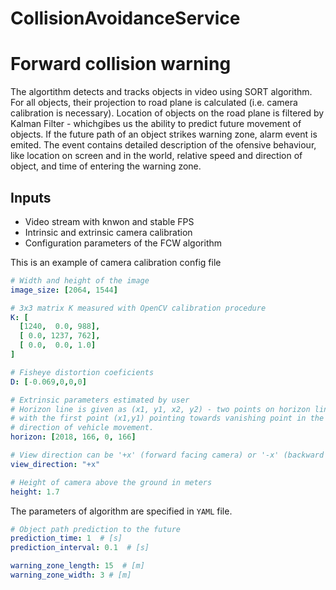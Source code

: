 # CollisionAvoidanceService


# Forward collision warning

The algortithm detects and tracks objects in video using SORT algorithm. For all objects, their projection to road plane is calculated (i.e. camera calibration is necessary). Location of objects on the road plane is filtered by Kalman Filter - whichgibes us the ability to predict future movement of objects. If the future path of an object strikes warning zone, alarm event is emited. The event contains detailed description of the ofensive behaviour, like location on screen and in the world, relative speed and direction of object, and time of entering the warning zone.

## Inputs

* Video stream with knwon and stable FPS
* Intrinsic and extrinsic camera calibration
* Configuration parameters of the FCW algorithm


This is an example of camera calibration config file

```yaml
# Width and height of the image
image_size: [2064, 1544]

# 3x3 matrix K measured with OpenCV calibration procedure
K: [
  [1240,  0.0, 988],
  [ 0.0, 1237, 762],
  [ 0.0,  0.0, 1.0]
]

# Fisheye distortion coeficients
D: [-0.069,0,0,0]

# Extrinsic parameters estimated by user
# Horizon line is given as (x1, y1, x2, y2) - two points on horizon line
# with the first point (x1,y1) pointing towards vanishing point in the
# direction of vehicle movement.
horizon: [2018, 166, 0, 166]

# View direction can be '+x' (forward facing camera) or '-x' (backward facing camera)
view_direction: "+x"

# Height of camera above the ground in meters
height: 1.7
```

The parameters of algorithm are specified in `YAML` file.

```yaml
# Object path prediction to the future
prediction_time: 1  # [s]
prediction_interval: 0.1  # [s]

warning_zone_length: 15  # [m]
warning_zone_width: 3 # [m]
```



